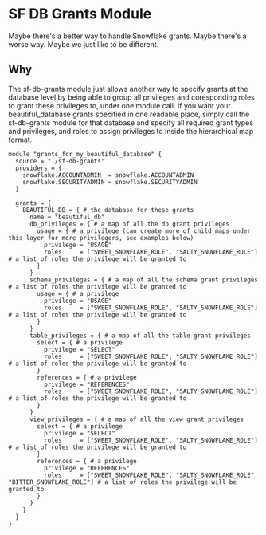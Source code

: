 # SF DB Grants Module
Maybe there's a better way to handle Snowflake grants. Maybe there's a worse way. Maybe we just like to be different.

## Why
The sf-db-grants module just allows another way to specify grants at the database level by being able to group all privileges and coresponding roles to grant these privileges to, under one module call. If you want your beautiful_database grants specified in one readable place, simply call the sf-db-grants module for that database and specify all required grant types and privileges, and roles to assign privileges to inside the hierarchical map format.

```hcl
module "grants_for_my_beautiful_database" {
  source = "./sf-db-grants"
  providers = {
    snowflake.ACCOUNTADMIN  = snowflake.ACCOUNTADMIN
    snowflake.SECURITYADMIN = snowflake.SECURITYADMIN
  }

  grants = {
    BEAUTIFUL_DB = { # the database for these grants
      name = "beautiful_db"
      db_privileges = { # a map of all the db grant privileges
        usage = { # a privilege (can create more of child maps under this layer for more privilegers, see examples below)
          privilege = "USAGE" 
          roles     = ["SWEET_SNOWFLAKE_ROLE", "SALTY_SNOWFLAKE_ROLE"] # a list of roles the privilege will be granted to
        }
      }
      schema_privileges = { # a map of all the schema grant privileges # a list of roles the privilege will be granted to
        usage = { # a privilege
          privilege = "USAGE" 
          roles     = ["SWEET_SNOWFLAKE_ROLE", "SALTY_SNOWFLAKE_ROLE"] # a list of roles the privilege will be granted to
        }
      }
      table_privileges = { # a map of all the table grant privileges
        select = { # a privilege
          privilege = "SELECT" 
          roles     = ["SWEET_SNOWFLAKE_ROLE", "SALTY_SNOWFLAKE_ROLE"] # a list of roles the privilege will be granted to
        }
        references = { # a privilege
          privilege = "REFERENCES" 
          roles     = ["SWEET_SNOWFLAKE_ROLE", "SALTY_SNOWFLAKE_ROLE"] # a list of roles the privilege will be granted to
        }
      }
      view_privileges = { # a map of all the view grant privileges
        select = { # a privilege
          privilege = "SELECT" 
          roles     = ["SWEET_SNOWFLAKE_ROLE", "SALTY_SNOWFLAKE_ROLE"] # a list of roles the privilege will be granted to
        }
        references = { # a privilege
          privilege = "REFERENCES" 
          roles     = ["SWEET_SNOWFLAKE_ROLE", "SALTY_SNOWFLAKE_ROLE", "BITTER_SNOWFLAKE_ROLE"] # a list of roles the privilege will be granted to
        }
      }
    }
  }
}
```
